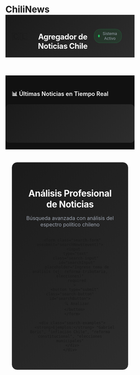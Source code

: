 # ChiliNews

<!DOCTYPE html>
<html lang="es">
<head>
  <meta charset="UTF-8">
  <meta name="viewport" content="width=device-width, initial-scale=1.0">
  <title>Agregador de Noticias Chile - Análisis Profesional</title>
  <style>
    * {
      margin: 0;
      padding: 0;
      box-sizing: border-box;
    }

    body {
      font-family: 'Inter', -apple-system, BlinkMacSystemFont, 'Segoe UI', sans-serif;
      background: #0a0a0a;
      color: #e4e4e7;
      min-height: 100vh;
      line-height: 1.6;
    }

    .header {
      background: linear-gradient(135deg, #1a1a1a 0%, #2d2d2d 100%);
      border-bottom: 1px solid #333;
      padding: 20px 0;
      position: sticky;
      top: 0;
      z-index: 100;
      backdrop-filter: blur(20px);
    }

    .header-content {
      max-width: 1400px;
      margin: 0 auto;
      padding: 0 20px;
      display: flex;
      justify-content: space-between;
      align-items: center;
    }

    .logo {
      display: flex;
      align-items: center;
      gap: 12px;
    }

    .logo h1 {
      font-size: 24px;
      font-weight: 700;
      color: #ffffff;
      letter-spacing: -0.5px;
    }

    .logo .flag {
      font-size: 28px;
    }

    .header-meta {
      display: flex;
      align-items: center;
      gap: 20px;
      font-size: 14px;
      color: #9ca3af;
    }

    .status-indicator {
      display: flex;
      align-items: center;
      gap: 8px;
      padding: 6px 12px;
      background: rgba(34, 197, 94, 0.1);
      border: 1px solid rgba(34, 197, 94, 0.2);
      border-radius: 20px;
      font-size: 12px;
    }

    .status-dot {
      width: 8px;
      height: 8px;
      background: #22c55e;
      border-radius: 50%;
      animation: pulse 2s infinite;
    }

    @keyframes pulse {
      0%, 100% { opacity: 1; }
      50% { opacity: 0.5; }
    }

    /* Top News Scrolling Section */
    .top-news-section {
      background: #111111;
      border-bottom: 1px solid #333;
      overflow: hidden;
      position: relative;
    }

    .top-news-header {
      max-width: 1400px;
      margin: 0 auto;
      padding: 20px 20px 0;
    }

    .top-news-title {
      font-size: 18px;
      font-weight: 600;
      color: #ffffff;
      margin-bottom: 15px;
      display: flex;
      align-items: center;
      gap: 10px;
    }

    .news-ticker {
      height: 120px;
      overflow: hidden;
      position: relative;
      background: linear-gradient(135deg, #1a1a1a 0%, #2d2d2d 100%);
      border-radius: 12px;
      margin-bottom: 20px;
    }

    .news-scroll {
      display: flex;
      animation: scroll-left 60s linear infinite;
      height: 100%;
    }

    .news-scroll:hover {
      animation-play-state: paused;
    }

    @keyframes scroll-left {
      0% { transform: translateX(100%); }
      100% { transform: translateX(-100%); }
    }

    .news-item {
      min-width: 350px;
      height: 100%;
      display: flex;
      align-items: center;
      padding: 20px;
      border-right: 1px solid #333;
      cursor: pointer;
      transition: background 0.3s ease;
    }

    .news-item:hover {
      background: rgba(255, 255, 255, 0.05);
    }

    .news-content {
      flex: 1;
    }

    .news-headline {
      font-size: 14px;
      font-weight: 600;
      color: #ffffff;
      margin-bottom: 8px;
      line-height: 1.4;
      display: -webkit-box;
      -webkit-line-clamp: 2;
      -webkit-box-orient: vertical;
      overflow: hidden;
    }

    .news-meta {
      font-size: 12px;
      color: #9ca3af;
      display: flex;
      align-items: center;
      gap: 12px;
    }

    .news-source {
      padding: 2px 8px;
      background: rgba(59, 130, 246, 0.1);
      border: 1px solid rgba(59, 130, 246, 0.2);
      border-radius: 12px;
      font-size: 10px;
      color: #60a5fa;
    }

    /* Search Section */
    .search-section {
      max-width: 1400px;
      margin: 0 auto;
      padding: 40px 20px;
    }

    .search-container {
      background: linear-gradient(135deg, #1a1a1a 0%, #2d2d2d 100%);
      border: 1px solid #333;
      border-radius: 16px;
      padding: 40px;
      text-align: center;
    }

    .search-title {
      font-size: 28px;
      font-weight: 700;
      color: #ffffff;
      margin-bottom: 12px;
      letter-spacing: -0.5px;
    }

    .search-subtitle {
      font-size: 16px;
      color: #9ca3af;
      margin-bottom: 32px;
    }

    .search-form {
      max-width: 600px;
      margin: 0 auto;
      display: flex;
      gap: 16px;
    }

    .search-input {
      flex: 1;
      padding: 16px 20px;
      background: #000000;
      border: 2px solid #333;
      border-radius: 12px;
      color: #ffffff;
      font-size: 16px;
      transition: all 0.3s ease;
    }

    .search-input:focus {
      outline: none;
      border-color: #3b82f6;
      box-shadow: 0 0 0 3px rgba(59, 130, 246, 0.1);
    }

    .search-input::placeholder {
      color: #6b7280;
    }

    .search-button {
      padding: 16px 32px;
      background: linear-gradient(135deg, #3b82f6 0%, #1d4ed8 100%);
      border: none;
      border-radius: 12px;
      color: #ffffff;
      font-size: 16px;
      font-weight: 600;
      cursor: pointer;
      transition: all 0.3s ease;
      white-space: nowrap;
    }

    .search-button:hover {
      transform: translateY(-2px);
      box-shadow: 0 10px 20px rgba(59, 130, 246, 0.3);
    }

    .search-button:disabled {
      opacity: 0.6;
      cursor: not-allowed;
      transform: none;
    }

    .search-examples {
      margin-top: 24px;
      font-size: 14px;
      color: #6b7280;
    }

    .search-examples strong {
      color: #9ca3af;
    }

    /* Results Section */
    .results-section {
      max-width: 1400px;
      margin: 0 auto;
      padding: 0 20px 40px;
      display: none;
    }

    .results-section.active {
      display: block;
      animation: fadeInUp 0.5s ease;
    }

    @keyframes fadeInUp {
      from {
        opacity: 0;
        transform: translateY(30px);
      }
      to {
        opacity: 1;
        transform: translateY(0);
      }
    }

    .analysis-grid {
      display: grid;
      grid-template-columns: 1fr 1fr;
      gap: 24px;
      margin-bottom: 40px;
    }

    .analysis-card {
      background: linear-gradient(135deg, #1a1a1a 0%, #2d2d2d 100%);
      border: 1px solid #333;
      border-radius: 16px;
      padding: 24px;
    }

    .card-title {
      font-size: 18px;
      font-weight: 600;
      color: #ffffff;
      margin-bottom: 16px;
      display: flex;
      align-items: center;
      gap: 10px;
    }

    .spectrum-bar {
      height: 60px;
      background: #000000;
      border-radius: 8px;
      overflow: hidden;
      display: flex;
      margin-bottom: 16px;
    }

    .spectrum-segment {
      display: flex;
      align-items: center;
      justify-content: center;
      color: #ffffff;
      font-weight: 600;
      font-size: 14px;
      transition: all 0.3s ease;
    }

    .spectrum-left {
      background: linear-gradient(135deg, #ef4444 0%, #dc2626 100%);
    }

    .spectrum-center {
      background: linear-gradient(135deg, #f59e0b 0%, #d97706 100%);
    }

    .spectrum-right {
      background: linear-gradient(135deg, #3b82f6 0%, #1d4ed8 100%);
    }

    .key-points {
      list-style: none;
    }

    .key-point {
      background: rgba(59, 130, 246, 0.05);
      border-left: 3px solid #3b82f6;
      padding: 16px;
      margin-bottom: 12px;
      border-radius: 8px;
      font-size: 14px;
      line-height: 1.6;
    }

    /* News Sources Grid */
    .sources-section {
      margin-top: 40px;
    }

    .section-title {
      font-size: 24px;
      font-weight: 700;
      color: #ffffff;
      margin-bottom: 24px;
      display: flex;
      align-items: center;
      gap: 12px;
    }

    .sources-grid {
      display: grid;
      grid-template-columns: repeat(auto-fill, minmax(350px, 1fr));
      gap: 24px;
    }

    .source-card {
      background: linear-gradient(135deg, #1a1a1a 0%, #2d2d2d 100%);
      border: 1px solid #333;
      border-radius: 16px;
      overflow: hidden;
      transition: all 0.3s ease;
      cursor: pointer;
    }

    .source-card:hover {
      transform: translateY(-4px);
      border-color: #3b82f6;
      box-shadow: 0 20px 40px rgba(0, 0, 0, 0.3);
    }

    .source-image {
      height: 180px;
      background: linear-gradient(135deg, #374151 0%, #1f2937 100%);
      display: flex;
      align-items: center;
      justify-content: center;
      position: relative;
      overflow: hidden;
    }

    .source-image img {
      width: 100%;
      height: 100%;
      object-fit: cover;
    }

    .source-overlay {
      position: absolute;
      bottom: 0;
      left: 0;
      right: 0;
      background: linear-gradient(transparent, rgba(0, 0, 0, 0.8));
      padding: 20px;
      color: #ffffff;
    }

    .source-body {
      padding: 20px;
    }

    .source-title {
      font-size: 16px;
      font-weight: 600;
      color: #ffffff;
      margin-bottom: 12px;
      line-height: 1.4;
      display: -webkit-box;
      -webkit-line-clamp: 2;
      -webkit-box-orient: vertical;
      overflow: hidden;
    }

    .source-description {
      font-size: 14px;
      color: #9ca3af;
      line-height: 1.6;
      margin-bottom: 16px;
      display: -webkit-box;
      -webkit-line-clamp: 3;
      -webkit-box-orient: vertical;
      overflow: hidden;
    }

    .source-footer {
      display: flex;
      justify-content: space-between;
      align-items: center;
    }

    .bias-indicator {
      padding: 4px 12px;
      border-radius: 20px;
      font-size: 12px;
      font-weight: 600;
    }

    .bias-left {
      background: rgba(239, 68, 68, 0.1);
      color: #ef4444;
      border: 1px solid rgba(239, 68, 68, 0.2);
    }

    .bias-center {
      background: rgba(245, 158, 11, 0.1);
      color: #f59e0b;
      border: 1px solid rgba(245, 158, 11, 0.2);
    }

    .bias-right {
      background: rgba(59, 130, 246, 0.1);
      color: #3b82f6;
      border: 1px solid rgba(59, 130, 246, 0.2);
    }

    .source-time {
      font-size: 12px;
      color: #6b7280;
    }

    /* Loading and Error States */
    .loading {
      text-align: center;
      padding: 60px 20px;
      color: #9ca3af;
    }

    .loading-spinner {
      width: 40px;
      height: 40px;
      border: 3px solid #333;
      border-top: 3px solid #3b82f6;
      border-radius: 50%;
      animation: spin 1s linear infinite;
      margin: 0 auto 16px;
    }

    @keyframes spin {
      0% { transform: rotate(0deg); }
      100% { transform: rotate(360deg); }
    }

    .error-message {
      background: rgba(239, 68, 68, 0.1);
      border: 1px solid rgba(239, 68, 68, 0.2);
      color: #ef4444;
      padding: 16px;
      border-radius: 12px;
      margin: 20px 0;
      text-align: center;
    }

    .no-results {
      text-align: center;
      padding: 60px 20px;
      color: #6b7280;
    }

    /* Responsive Design */
    @media (max-width: 768px) {
      .header-content {
        flex-direction: column;
        gap: 16px;
        text-align: center;
      }

      .search-form {
        flex-direction: column;
      }

      .analysis-grid {
        grid-template-columns: 1fr;
      }

      .sources-grid {
        grid-template-columns: 1fr;
      }

      .news-item {
        min-width: 280px;
      }
    }
  </style>
</head>
<body>
  <!-- Header -->
  <header class="header">
    <div class="header-content">
      <div class="logo">
        <span class="flag">🇨🇱</span>
        <h1>Agregador de Noticias Chile</h1>
      </div>
      <div class="header-meta">
        <div class="status-indicator">
          <div class="status-dot"></div>
          <span>Sistema Activo</span>
        </div>
        <div id="currentDate"></div>
      </div>
    </div>
  </header>

  <!-- Top News Scrolling Section -->
  <section class="top-news-section">
    <div class="top-news-header">
      <h2 class="top-news-title">
        📊 Últimas Noticias en Tiempo Real
      </h2>
    </div>
    <div class="news-ticker">
      <div class="news-scroll" id="newsScroll">
        <!-- Auto-scrolling news items will be inserted here -->
      </div>
    </div>
  </section>

  <!-- Search Section -->
  <section class="search-section">
    <div class="search-container">
      <h2 class="search-title">Análisis Profesional de Noticias</h2>
      <p class="search-subtitle">Búsqueda avanzada con análisis del espectro político chileno</p>

      <form class="search-form" onsubmit="searchNews(event)">
        <input 
          type="text" 
          class="search-input" 
          id="searchInput"
          placeholder="Ingrese tema de análisis (ej: reforma tributaria, elecciones)"
          required
        >
        <button type="submit" class="search-button" id="searchButton">
          🔍 Analizar
        </button>
      </form>

      <div class="search-examples">
        <strong>Ejemplos:</strong> "Gabriel Boric", "inflación Chile", "reforma constitucional", "elecciones municipales"
      </div>
    </div>
  </section>

  <!-- Results Section -->
  <section class="results-section" id="resultsSection">
    <div class="analysis-grid">
      <div class="analysis-card">
        <h3 class="card-title">
          📊 Distribución por Espectro Político
        </h3>
        <div class="spectrum-bar" id="spectrumBar">
          <div class="spectrum-segment spectrum-left" id="leftSegment">
            Izquierda<br><span id="leftCount">0</span>
          </div>
          <div class="spectrum-segment spectrum-center" id="centerSegment">
            Centro<br><span id="centerCount">0</span>
          </div>
          <div class="spectrum-segment spectrum-right" id="rightSegment">
            Derecha<br><span id="rightCount">0</span>
          </div>
        </div>
      </div>

      <div class="analysis-card">
        <h3 class="card-title">
          🤖 Análisis Inteligente
        </h3>
        <ul class="key-points" id="keyPointsList">
          <li class="key-point">Iniciando análisis...</li>
        </ul>
      </div>
    </div>

    <div class="sources-section">
      <h3 class="section-title">
        📰 Fuentes Analizadas
      </h3>
      <div class="sources-grid" id="sourcesGrid">
        <!-- Source cards will be inserted here -->
      </div>
    </div>
  </section>

  <script>
    // Configuration
    const CONFIG = {
      NEWS_API_KEY: 'pub_60750946beaa2e9d4b79a6a2e65ecdb3ba6d5',
      CHILEAN_SOURCES: {
        left: [
          { name: "El Siglo", bias: "left", description: "Perspectiva progresista", domain: "elsiglo.cl" },
          { name: "Radio Universidad de Chile", bias: "left", description: "Radio universitaria crítica", domain: "radio.uchile.cl" },
          { name: "El Desconcierto", bias: "left", description: "Medio digital progresista", domain: "eldesconcierto.cl" }
        ],
        center: [
          { name: "La Tercera", bias: "center", description: "Diario nacional centrado", domain: "latercera.com" },
          { name: "Radio Cooperativa", bias: "center", description: "Cobertura equilibrada", domain: "cooperativa.cl" },
          { name: "CNN Chile", bias: "center", description: "Canal informativo", domain: "cnnchile.com" },
          { name: "T13", bias: "center", description: "Televisión noticiosa", domain: "t13.cl" }
        ],
        right: [
          { name: "El Mercurio", bias: "right", description: "Diario tradicional conservador", domain: "elmercurio.com" },
          { name: "Las Últimas Noticias", bias: "right", description: "Tablóide conservador", domain: "lun.com" },
          { name: "La Cuarta", bias: "right", description: "Medio popular conservador", domain: "lacuarta.com" }
        ]
      }
    };

    // Initialize the application
    document.addEventListener('DOMContentLoaded', function() {
      initializeApp();
    });

    function initializeApp() {
      updateDateTime();
      loadTopNews();
      setInterval(loadTopNews, 300000); // Refresh every 5 minutes
      setInterval(updateDateTime, 60000); // Update time every minute
    }

    function updateDateTime() {
      const now = new Date();
      const dateString = now.toLocaleDateString('es-CL', { 
        weekday: 'long', 
        year: 'numeric', 
        month: 'long', 
        day: 'numeric',
        hour: '2-digit',
        minute: '2-digit'
      });
      document.getElementById('currentDate').textContent = dateString;
    }

    async function loadTopNews() {
      try {
        const response = await fetch(`https://newsdata.io/api/1/news?apikey=${CONFIG.NEWS_API_KEY}&country=cl&language=es&size=20`);
        if (response.ok) {
          const data = await response.json();
          if (data.results) {
            displayTopNews(data.results);
          }
        }
      } catch (error) {
        console.error('Error loading top news:', error);
        displayFallbackNews();
      }
    }

    function displayTopNews(articles) {
      const newsScroll = document.getElementById('newsScroll');
      const newsItems = articles.slice(0, 12).map(article => {
        const source = classifySource(article.source_id || 'unknown');
        return `
          <div class="news-item" onclick="window.open('${article.link}', '_blank')">
            <div class="news-content">
              <div class="news-headline">${article.title}</div>
              <div class="news-meta">
                <span class="news-source">${source.name}</span>
                <span>${formatTime(article.pubDate)}</span>
              </div>
            </div>
          </div>
        `;
      }).join('');

      // Duplicate items for seamless scrolling
      newsScroll.innerHTML = newsItems + newsItems;
    }

    function displayFallbackNews() {
      const fallbackNews = [
        { title: "Sistema de monitoreo de noticias activo", source: "Sistema", time: "Ahora" },
        { title: "Analizando cobertura mediática chilena", source: "IA", time: "En tiempo real" },
        { title: "Conectando con fuentes de información", source: "Red", time: "Continuo" }
      ];

      const newsScroll = document.getElementById('newsScroll');
      const newsItems = fallbackNews.map(item => `
        <div class="news-item">
          <div class="news-content">
            <div class="news-headline">${item.title}</div>
            <div class="news-meta">
              <span class="news-source">${item.source}</span>
              <span>${item.time}</span>
            </div>
          </div>
        </div>
      `).join('');

      newsScroll.innerHTML = newsItems + newsItems;
    }

    function classifySource(sourceId) {
      const allSources = [
        ...CONFIG.CHILEAN_SOURCES.left,
        ...CONFIG.CHILEAN_SOURCES.center,
        ...CONFIG.CHILEAN_SOURCES.right
      ];

      return allSources.find(s => s.domain.includes(sourceId)) ||
             { name: sourceId, bias: 'center', description: 'Fuente de noticias', domain: sourceId };
    }

    function formatTime(dateString) {
      const date = new Date(dateString);
      const now = new Date();
      const diffMs = now - date;
      const diffHours = Math.floor(diffMs / (1000 * 60 * 60));

      if (diffHours < 1) return 'Hace menos de 1h';
      if (diffHours < 24) return `Hace ${diffHours}h`;
      return date.toLocaleDateString('es-CL');
    }

    async function searchNews(event) {
      event.preventDefault();
      const query = document.getElementById('searchInput').value.trim();

      if (!query) return;

      const searchButton = document.getElementById('searchButton');
      const resultsSection = document.getElementById('resultsSection');

      // Show loading state
      searchButton.disabled = true;
      searchButton.textContent = '🔄 Analizando...';
      resultsSection.classList.add('active');

      showLoading();

      try {
        const newsData = await fetchNewsData(query);
        if (newsData.length > 0) {
          await analyzeAndDisplayResults(query, newsData);
        } else {
          showNoResults();
        }
      } catch (error) {
        console.error('Search error:', error);
        showError('Error al realizar la búsqueda. Intente nuevamente.');
      } finally {
        searchButton.disabled = false;
        searchButton.textContent = '🔍 Analizar';
      }
    }

    async function fetchNewsData(query) {
      try {
        const response = await fetch(`https://newsdata.io/api/1/news?apikey=${CONFIG.NEWS_API_KEY}&country=cl&language=es&q=${encodeURIComponent(query)}&size=50`);
        if (response.ok) {
          const data = await response.json();
          return processNewsData(data.results || []);
        }
      } catch (error) {
        console.error('Error fetching news:', error);
      }
      return [];
    }

    function processNewsData(articles) {
      return articles.map(article => {
        const source = classifySource(article.source_id || 'unknown');
        return {
          title: article.title,
          description: article.description || article.content || '',
          url: article.link,
          source: source,
          publishedAt: new Date(article.pubDate),
          image: article.image_url || `https://picsum.photos/400/250?random=${Math.floor(Math.random() * 1000)}`,
          bias: source.bias
        };
      });
    }

    async function analyzeAndDisplayResults(query, articles) {
      // Calculate spectrum distribution
      const coverage = { left: 0, center: 0, right: 0 };
      articles.forEach(article => {
        coverage[article.bias]++;
      });

      updateSpectrumVisualization(coverage);
      generateAIAnalysis(query, articles, coverage);
      displaySourceCards(articles);
    }

    function updateSpectrumVisualization(coverage) {
      const total = coverage.left + coverage.center + coverage.right;

      if (total === 0) return;

      const leftPercentage = (coverage.left / total) * 100;
      const centerPercentage = (coverage.center / total) * 100;
      const rightPercentage = (coverage.right / total) * 100;

      document.getElementById('leftSegment').style.width = leftPercentage + '%';
      document.getElementById('centerSegment').style.width = centerPercentage + '%';
      document.getElementById('rightSegment').style.width = rightPercentage + '%';

      document.getElementById('leftCount').textContent = coverage.left;
      document.getElementById('centerCount').textContent = coverage.center;
      document.getElementById('rightCount').textContent = coverage.right;
    }

    function generateAIAnalysis(query, articles, coverage) {
      const total = coverage.left + coverage.center + coverage.right;
      const keyPoints = [];

      // Coverage analysis
      if (total > 0) {
        const dominant = Object.keys(coverage).reduce((a, b) => coverage[a] > coverage[b] ? a : b);
        const dominantPercentage = Math.round((coverage[dominant] / total) * 100);
        keyPoints.push(`La cobertura está dominada por medios de ${translateBias(dominant)} (${dominantPercentage}% del total)`);
      }

      // Diversity analysis
      const nonZero = Object.values(coverage).filter(v => v > 0).length;
      if (nonZero === 3) {
        keyPoints.push("Se observa cobertura diversa a lo largo de todo el espectro político");
      } else if (nonZero === 2) {
        keyPoints.push("Cobertura limitada a dos tendencias políticas principales");
      } else {
        keyPoints.push("Cobertura concentrada en una sola tendencia política");
      }

      // Article volume analysis
      if (total > 20) {
        keyPoints.push("Alto volumen de cobertura mediática sobre este tema");
      } else if (total > 10) {
        keyPoints.push("Cobertura moderada del tema en medios chilenos");
      } else {
        keyPoints.push("Cobertura limitada - tema de menor atención mediática");
      }

      displayKeyPoints(keyPoints);
    }

    function translateBias(bias) {
      const translations = {
        'left': 'izquierda',
        'center': 'centro',
        'right': 'derecha'
      };
      return translations[bias] || bias;
    }

    // Helper functions to update analysis UI
    function displayKeyPoints(keyPoints) {
      const keyPointsList = document.getElementById('keyPointsList');
      keyPointsList.innerHTML = keyPoints.map(point => `<li class="key-point">${point}</li>`).join('');
    }

    function showLoading() {
      const keyPointsList = document.getElementById('keyPointsList');
      keyPointsList.innerHTML = `<li class="key-point">Cargando análisis...</li>`;
    }

    function showNoResults() {
      const keyPointsList = document.getElementById('keyPointsList');
      keyPointsList.innerHTML = `<li class="key-point">No se encontraron resultados.</li>`;
    }

    function showError(message) {
      const keyPointsList = document.getElementById('keyPointsList');
      keyPointsList.innerHTML = `<li class="key-point">${message}</li>`;
    }

    function displaySourceCards(articles) {
      const sourcesGrid = document.getElementById('sourcesGrid');
      // Use a simple mechanism to list unique sources by their domain
      let uniqueSources = [];
      const seen = {};
      articles.forEach(article => {
        if (!seen[article.source.domain]) {
          seen[article.source.domain] = true;
          uniqueSources.push(article.source);
        }
      });
      sourcesGrid.innerHTML = uniqueSources.map(source => `
        <div class="source-card" onclick="window.open('https://${source.domain}', '_blank')">
          <div class="source-body">
            <h4 class="source-title">${source.name}</h4>
            <p class="source-description">${source.description}</p>
            <p class="source-time">Fuente: ${source.domain}</p>
          </div>
        </div>
      `).join('');
    }
  </script>
</body>
</html>
